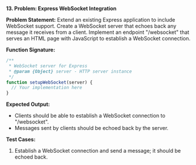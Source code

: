 **13. Problem: Express WebSocket Integration**

**Problem Statement:**
Extend an existing Express application to include WebSocket support. Create a WebSocket server that echoes back any message it receives from a client. Implement an endpoint "/websocket" that serves an HTML page with JavaScript to establish a WebSocket connection.

**Function Signature:**
```javascript
/**
 * WebSocket server for Express
 * @param {Object} server - HTTP server instance
 */
function setupWebSocket(server) {
  // Your implementation here
}
```

**Expected Output:**
- Clients should be able to establish a WebSocket connection to "/websocket".
- Messages sent by clients should be echoed back by the server.

**Test Cases:**
1. Establish a WebSocket connection and send a message; it should be echoed back.